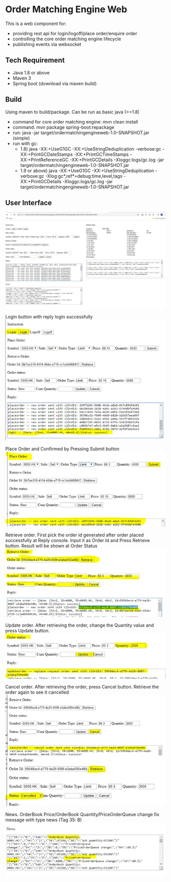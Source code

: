 Order Matching Engine Web
=========================
This is a web component for:
   - providing rest api for login/logoff/place order/enquire order
   - controlling the core order matching engine lifecycle
   - publishing events via websocket

Tech Requirement
----------------
   - Java 1.8 or above
   - Maven 3
   - Spring boot (download via maven build)

Build
-----
Using maven to build/package. Can be run as basic java (>=1.8)
   - command for core order matching engine: mvn clean install
   - command: mvn package spring-boot:repackage
   - run: java -jar target/ordermatchingengineweb-1.0-SNAPSHOT.jar (simple)
   - run with gc: 
      - 1.8) java -XX:+UseG1GC -XX:+UseStringDeduplication -verbose:gc -XX:+PrintGCDateStamps -XX:+PrintGCTimeStamps -XX:+PrintReferenceGC -XX:+PrintGCDetails -Xloggc:logs/gc.log -jar target/ordermatchingengineweb-1.0-SNAPSHOT.jar
      - 1.9 or above) java -XX:+UseG1GC -XX:+UseStringDeduplication -verbose:gc -Xlog:gc*,ref*=debug:time,level,tags -XX:+PrintGCDetails -Xloggc:logs/gc.log -jar target/ordermatchingengineweb-1.0-SNAPSHOT.jar

User Interface
--------------
![Full screen capture](screencapture/ordermatchingengine_fullscreencapture.jpg)

Login button with reply login successfully
![Login](screencapture/login.jpg)

Place Order and Confirmed by Pressing Submit button
![Place Order](screencapture/placeorder.jpg)

Retrieve order. First pick the order id generated after order placed successfully at Reply console. Input it as Order Id and Press Retrieve button. Result will be shown at Order Status
![Retrieve Order](screencapture/retrieveorder.jpg)

Update order. After retrieving the order, change the Quantity value and press Update button.
![Update Order](screencapture/updateorder.jpg)

Cancel order. After retrieving the order, press Cancel button. Retrieve the order again to see it cancelled
![Cancel Order 1](screencapture/cancelorder1.jpg)
![Cancel Order 2](screencapture/cancelorder2.jpg)

News. OrderBook Price/OrderBook Quantity/PriceOrderQueue change fix message with type news (Tag 35: B)
![News](screencapture/news.jpg) 

